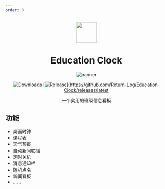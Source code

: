 ```yaml
---
order: 3
---
```


<div align="center">

<img src="/icon/Education-Clock.png" width="64"/>

# Education Clock

<ArticleMetadata />

![banner](https://s2.loli.net/2024/12/08/K8Dedr6xpkSvyPa.png)

[![Downloads](https://img.shields.io/github/downloads/Return-Log/Education-Clock/total?style=social&label=Downloads&logo=github)](https://github.com/Return-Log/Education-Clock/releases/latest)
[![Release](https://img.shields.io/github/v/release/Return-Log/Education-Clock?style=flat&color=%233fb950&label=发行版)](https://github.com/Return-Log/Education-Clock/releases/latest

一个实用的班级信息看板

</div>

<GitHubCard owner="Return-Log" repo="Education-Clock" />

## 功能
- 桌面时钟
- 课程表
- 天气预报
- 自动新闻联播
- 定时关机
- 消息通知栏
- 随机点名
- 新闻看板
- ……
